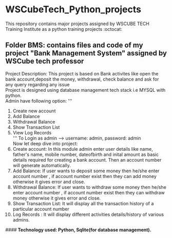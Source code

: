 # WSCubeTech_Python_projects
This repository contains major projects assigned by WSCUBE TECH Training Institute as a python training projects :octocat:
## Folder BMS: contains files and code of my project "Bank Management System" assigned by WSCube tech professor
Project Description: This project is based on Bank activites like open the bank account,deposit the money, withdrawal, check balance and ask for any query regarding any issue<br>
Project is designed using database management tech stack i.e MYSQL with python.<br>
Admin have following option:
'''
1) Create new account <br>
2) Add Balance <br>
3) Withdrawal Balance <br>
4) Show Transaction List <br>
5) View Log Records <br>
'''
To Login as admin --> username: admin, password: admin <br>
Now let deep dive into project: <br>
1) Create account: In this module admin enter user details like name, father's name, mobile number, dateofbirth and inital amount as basic details required for creating a bank account. Then an account number will generate automatically.<br>
2) Add Balance: If user wants to deposit some money then he/she enter account number , if account number exist then they can add money otherwise it gives error and close.<br>
3) Withdrawal Balance: If user wants to withdraw some money then he/she enter account number , if account number exist then they can withdraw money otherwise it gives error and close.<br>
4) Show Transaction List: It will display all the transaction history of a particular account number <br>
5) Log Records : It will display different activities details/history of various admins. 

####<b> Technology used: Python, Sqlite(for database management).
